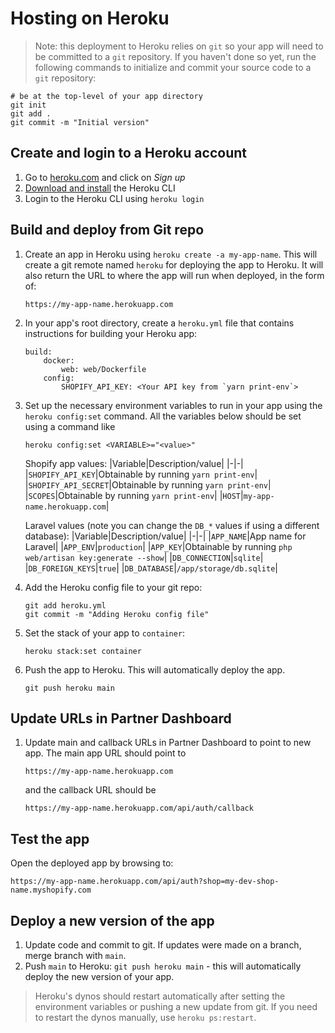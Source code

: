 # Hosting on Heroku

> Note: this deployment to Heroku relies on `git` so your app will need to be committed to a `git` repository. If you haven't done so yet, run the following commands to initialize and commit your source code to a `git` repository:

```shell
# be at the top-level of your app directory
git init
git add .
git commit -m "Initial version"
```

## Create and login to a Heroku account

1. Go to [heroku.com](https://heroku.com) and click on _Sign up_
1. [Download and install](https://devcenter.heroku.com/articles/heroku-cli#install-the-heroku-cli) the Heroku CLI
1. Login to the Heroku CLI using `heroku login`

## Build and deploy from Git repo

1. Create an app in Heroku using `heroku create -a my-app-name`. This will create a git remote named `heroku` for deploying the app to Heroku. It will also return the URL to where the app will run when deployed, in the form of:

    ```text
    https://my-app-name.herokuapp.com
    ```

1. In your app's root directory, create a `heroku.yml` file that contains instructions for building your Heroku app:

    ```shell
    build:
        docker:
            web: web/Dockerfile
        config:
            SHOPIFY_API_KEY: <Your API key from `yarn print-env`>
    ```

1. Set up the necessary environment variables to run in your app using the `heroku config:set` command. All the variables below should be set using a command like

    ```shell
    heroku config:set <VARIABLE>="<value>"
    ```

    Shopify app values:
    |Variable|Description/value|
    |-|-|
    |`SHOPIFY_API_KEY`|Obtainable by running `yarn print-env`|
    |`SHOPIFY_API_SECRET`|Obtainable by running `yarn print-env`|
    |`SCOPES`|Obtainable by running `yarn print-env`|
    |`HOST`|`my-app-name.herokuapp.com`|

    Laravel values (note you can change the `DB_*` values if using a different database):
    |Variable|Description/value|
    |-|-|
    |`APP_NAME`|App name for Laravel|
    |`APP_ENV`|`production`|
    |`APP_KEY`|Obtainable by running `php web/artisan key:generate --show`|
    |`DB_CONNECTION`|`sqlite`|
    |`DB_FOREIGN_KEYS`|`true`|
    |`DB_DATABASE`|`/app/storage/db.sqlite`|

1. Add the Heroku config file to your git repo:

    ```shell
    git add heroku.yml
    git commit -m "Adding Heroku config file"
    ```

1. Set the stack of your app to `container`:

    ```shell
    heroku stack:set container
    ```

1. Push the app to Heroku. This will automatically deploy the app.

    ```shell
    git push heroku main
    ```

## Update URLs in Partner Dashboard

1. Update main and callback URLs in Partner Dashboard to point to new app. The main app URL should point to

    ```text
    https://my-app-name.herokuapp.com
    ```

    and the callback URL should be

    ```text
    https://my-app-name.herokuapp.com/api/auth/callback
    ```

## Test the app

Open the deployed app by browsing to:

```text
https://my-app-name.herokuapp.com/api/auth?shop=my-dev-shop-name.myshopify.com
```

## Deploy a new version of the app

1. Update code and commit to git. If updates were made on a branch, merge branch with `main`.
1. Push `main` to Heroku: `git push heroku main` - this will automatically deploy the new version of your app.

> Heroku's dynos should restart automatically after setting the environment variables or pushing a new update from git. If you need to restart the dynos manually, use `heroku ps:restart`.
